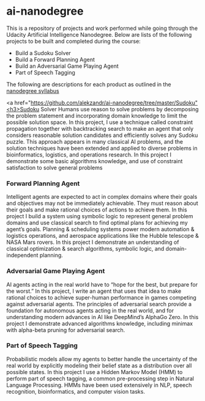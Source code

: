 # ai-nanodegree

This is a repository of projects and work performed while going through the Udacity Artificial Intelligence Nanodegree. Below are lists of the following projects to be built and completed during the course:

<ul>
<li>Build a Sudoku Solver
<li>Build a Forward Planning Agent
<li>Build an Adversarial Game Playing Agent
<li>Part of Speech Tagging
</ul>


The following are descriptions for each product as outlined in the <a href="https://d20vrrgs8k4bvw.cloudfront.net/documents/en-US/Artificial+Intelligence+Nanodegree+Syllabus.pdf?utm_campaign=acq_100_auto_ndxxx_syllabus_na&utm_source=blueshift&utm_medium=email&utm_content=acq_100_auto_ndxxx_auto-syllabus_na&bsft_clkid=8b1cc4c6-63d7-4027-b10f-446314a8aba2&bsft_uid=a8480cea-e6c2-42c0-8361-dd763f7fb35a&bsft_mid=17683981-b666-49e3-8d28-4d66ca67396a&bsft_eid=063b0846-68f4-0fd6-1512-dae12f602902&bsft_txnid=245202c0-a707-4a52-99f3-04ab5a6d9370">nanodegree syllabus</a>


<a href="https://github.com/alekzandr/ai-nanodegree/tree/master/Sudoku"<h3>Sudoku Solver</h3></a>
Humans use reason to solve problems by decomposing the problem statement and incorporating domain
knowledge to limit the possible solution space. In this project, I use a technique called constraint
propagation together with backtracking search to make an agent that only considers reasonable solution
candidates and efficiently solves any Sudoku puzzle. This approach appears in many classical AI problems,
and the solution techniques have been extended and applied to diverse problems in bioinformatics,
logistics, and operations research. In this project I demonstrate some basic algorithms knowledge, and use of constraint
satisfaction to solve general problems


<h3>Forward Planning Agent</h3>
Intelligent agents are expected to act in complex domains where their goals and objectives may not be
immediately achievable. They must reason about their goals and make rational choices of actions to achieve
them. In this project I build a system using symbolic logic to represent general problem domains and
use classical search to find optimal plans for achieving my agent’s goals. Planning & scheduling systems
power modern automation & logistics operations, and aerospace applications like the Hubble telescope &
NASA Mars rovers. In this project I demonstrate an understanding of classical optimization & search algorithms,
symbolic logic, and domain-independent planning.


<h3>Adversarial Game Playing Agent</h3>
AI agents acting in the real world have to “hope for the best, but prepare for the worst.” In this project, I 
write an agent that uses that idea to make rational choices to achieve super-human performance in
games competing against adversarial agents. The principles of adversarial search provide a foundation for
autonomous agents acting in the real world, and for understanding modern advances in AI like DeepMind’s
AlphaGo Zero. In this project I demonstrate advanced algorithms knowledge, including minimax with alpha-beta
pruning for adversarial search.


<h3>Part of Speech Tagging</h3>
Probabilistic models allow my agents to better handle the uncertainty of the real world by explicitly
modeling their belief state as a distribution over all possible states. In this project I use a Hidden
Markov Model (HMM) to perform part of speech tagging, a common pre-processing step in Natural
Language Processing. HMMs have been used extensively in NLP, speech recognition, bioinformatics, and
computer vision tasks.
